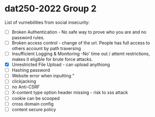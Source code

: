 # dat250-2022 Group 2
List of vurnebilities from social insecurity:

- [ ]	Broken Authentication - No safe way to prove who you are and no password rules. 
- [ ]	Broken access control - change of the url. People has full access to others account by path traversing
- [ ]	Insufficient Logging & Monitoring -No' time out / attemt restrictions, makes it eligible for brute force attacks. 
- [x]	Unrestricted File Upload - can upload anythiong
- [ ]	Hashing password
- [ ]	Website error when inputting "
- [ ]	clickjacking
- [ ]	no Anti-CSRF
- [ ]	X-content type option header missing  - risk to xss attack
- [ ]	cookie can be scooped
- [ ]	cross domain config
- [ ]	content secure policy
